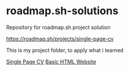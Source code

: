 # roadmap.sh-solutions
Repository for roadmap.sh project solution

https://roadmap.sh/projects/single-page-cv

This is my project folder, to apply what i learned

[Single Page CV](https://github.com/MoldinDev/roadmap.sh-solutions/tree/main/Frontend%20Projects/01-single-page-cv)
[Basic HTML Website](https://github.com/MoldinDev/roadmap.sh-solutions/blob/main/Frontend%20Projects/02-basic-html-website-no-css)


